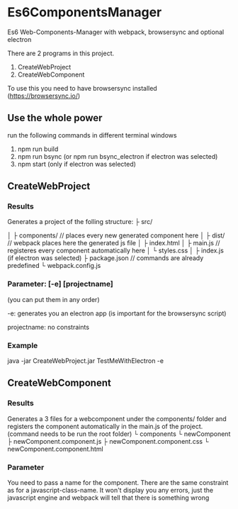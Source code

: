 # Es6ComponentsManager
Es6 Web-Components-Manager with webpack, browsersync and optional electron

There are 2 programs in this project.

1. CreateWebProject
2. CreateWebComponent

To use this you need to have browsersync installed (https://browsersync.io/)

## Use the whole power
run the following commands in different terminal windows
1. npm run build
2. npm run bsync (or npm run bsync_electron if electron was selected)
3. npm start (only if electron was selected)

## CreateWebProject
### Results
Generates a project of the folling structure:
├ src/

│ ├ components/ // places every new generated component here
│ ├ dist/       // webpack places here the generated js file
│ ├ index.html
│ ├ main.js     // registeres every component automatically here
│ └ styles.css
│
├ index.js (if electron was selected)
├ package.json  // commands are already predefined
└ webpack.config.js

### Parameter: [-e] [projectname]
(you can put them in any order)

-e: generates you an electron app (is important for the browsersync script)

projectname: no constraints

### Example
java -jar CreateWebProject.jar TestMeWithElectron -e

## CreateWebComponent
### Results
Generates a 3 files for a webcomponent under the components/ folder and registers the component automatically in the main.js of the project. (command needs to be run the root folder)
└ components
  └ newComponent
    ├ newComponent.component.js
    ├ newComponent.component.css
    └ newComponent.component.html
    
### Parameter
You need to pass a name for the component.
There are the same constraint as for a javascript-class-name. It won't display you any errors, just the javascript engine and webpack will tell that there is something wrong
